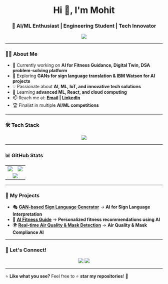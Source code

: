 <h1 align="center">Hi 👋, I'm Mohit</h1>
<h3 align="center">🚀 AI/ML Enthusiast | Engineering Student | Tech Innovator</h3>

<p align="center">
  <img src="https://readme-typing-svg.herokuapp.com?font=Roboto+Slab&color=%23F7C22D&size=22&center=true&vCenter=true&width=450&height=45&lines=Welcome+to+my+GitHub!;AI+%7C+ML+%7C+IoT+%7C+React;Coding+everyday!;Let's+build+something+cool+%F0%9F%9A%80">
</p>

---

### 👨‍💻 **About Me**  
- 🔭 Currently working on **AI for Fitness Guidance, Digital Twin, DSA problem-solving platform**  
- 🤖 Exploring **GANs for sign language translation & IBM Watson for AI projects**  
- 💡 Passionate about **AI, ML, IoT, and innovative tech solutions**  
- 🌱 Learning **advanced ML, React, and cloud computing**  
- 📫 Reach me at: **[Email](mailto:your.email@example.com) | [LinkedIn](https://linkedin.com/in/yourusername)**  
- 🏆 Finalist in multiple **AI/ML competitions**  

---

### 🛠️ **Tech Stack**
<p align="center">
  <img src="https://skillicons.dev/icons?i=python,tensorflow,pytorch,react,nodejs,arduino,raspberrypi,mysql,linux,github" />
</p>

---

### 📊 **GitHub Stats**
<table align="center">
<tr>
<td>
<img src="https://github-readme-streak-stats.herokuapp.com/?user=Mohit123&theme=tokyonight&hide_border=true" />
</td>
<td>
<img src="https://github-readme-stats.vercel.app/api?username=Mohit123&show_icons=true&theme=tokyonight&hide_border=true" />
</td>
</tr>
<tr>
<td colspan="2" align="center">
<img src="https://github-readme-stats.vercel.app/api/top-langs/?username=Mohit123&langs_count=8&layout=compact&theme=tokyonight&hide_border=true" />
</td>
</tr>
</table>

---

### 🚀 **My Projects**

- 🎭 **[GAN-based Sign Language Generator](https://github.com/Mohit123/Signify)** → **AI for Sign Language Interpretation**  
- 🤖 **[AI Fitness Guide](https://github.com/Mohit123/Fitness-AI)** → **Personalized fitness recommendations using AI**  
- 🌍 **[Real-time Air Quality & Mask Detection](https://github.com/Mohit123/Mask-Detection)** → **Air Quality & Mask Compliance AI**  

---

### 🔗 **Let's Connect!**
<p align="center">
  <a href="https://linkedin.com/in/yourusername"><img src="https://img.shields.io/badge/LinkedIn-0A66C2?style=for-the-badge&logo=linkedin&logoColor=white"></a>
  <a href="mailto:your.email@example.com"><img src="https://img.shields.io/badge/Email-D14836?style=for-the-badge&logo=gmail&logoColor=white"></a>
</p>

---

⭐ **Like what you see?** Feel free to ⭐ **star my repositories**! 🚀  
